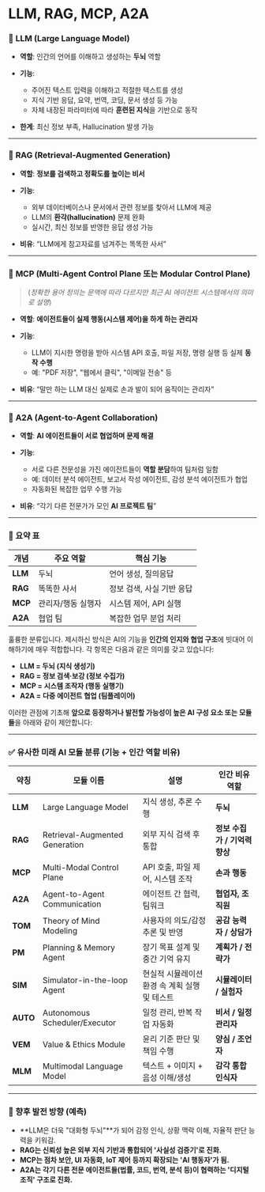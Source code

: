 # LLM, RAG, MCP, A2A

### 🔹 **LLM (Large Language Model)**

* **역할**: 인간의 언어를 이해하고 생성하는 **두뇌** 역할
* **기능**:

  * 주어진 텍스트 입력을 이해하고 적절한 텍스트를 생성
  * 지식 기반 응답, 요약, 번역, 코딩, 문서 생성 등 가능
  * 자체 내장된 파라미터에 따라 **훈련된 지식**을 기반으로 동작
* **한계**: 최신 정보 부족, Hallucination 발생 가능

---

### 🔹 **RAG (Retrieval-Augmented Generation)**

* **역할**: **정보를 검색하고 정확도를 높이는 비서**
* **기능**:

  * 외부 데이터베이스나 문서에서 관련 정보를 찾아서 LLM에 제공
  * LLM의 **환각(hallucination)** 문제 완화
  * 실시간, 최신 정보를 반영한 응답 생성 가능
* **비유**: “LLM에게 참고자료를 넘겨주는 똑똑한 사서”

---

### 🔹 **MCP (Multi-Agent Control Plane 또는 Modular Control Plane)**

> (*정확한 용어 정의는 문맥에 따라 다르지만 최근 AI 에이전트 시스템에서의 의미로 설명*)

* **역할**: **에이전트들이 실제 행동(시스템 제어)을 하게 하는 관리자**
* **기능**:

  * LLM이 지시한 명령을 받아 시스템 API 호출, 파일 저장, 명령 실행 등 실제 **동작 수행**
  * 예: "PDF 저장", "웹에서 클릭", "이메일 전송" 등
* **비유**: “말만 하는 LLM 대신 실제로 손과 발이 되어 움직이는 관리자”

---

### 🔹 **A2A (Agent-to-Agent Collaboration)**

* **역할**: **AI 에이전트들이 서로 협업하며 문제 해결**
* **기능**:

  * 서로 다른 전문성을 가진 에이전트들이 **역할 분담**하여 팀처럼 일함
  * 예: 데이터 분석 에이전트, 보고서 작성 에이전트, 감성 분석 에이전트가 협업
  * 자동화된 복잡한 업무 수행 가능
* **비유**: “각기 다른 전문가가 모인 **AI 프로젝트 팀**”

---

### 🔄 요약 표

| 개념      | 주요 역할      | 핵심 기능           |
| ------- | ---------- | --------------- |
| **LLM** | 두뇌         | 언어 생성, 질의응답     |
| **RAG** | 똑똑한 사서     | 정보 검색, 사실 기반 응답 |
| **MCP** | 관리자/행동 실행자 | 시스템 제어, API 실행  |
| **A2A** | 협업 팀       | 복잡한 업무 분업 처리    |

훌륭한 분류입니다. 제시하신 방식은 AI의 기능을 **인간의 인지와 협업 구조**에 빗대어 이해하기에 매우 적합합니다. 각 항목은 다음과 같은 의미를 갖고 있습니다:

* **LLM = 두뇌 (지식 생성기)**
* **RAG = 정보 검색·보강 (정보 수집가)**
* **MCP = 시스템 조작자 (행동 실행기)**
* **A2A = 다중 에이전트 협업 (팀플레이어)**

이러한 관점에 기초해 **앞으로 등장하거나 발전할 가능성이 높은 AI 구성 요소 또는 모듈들**을 아래와 같이 제안합니다:

---

### ✅ 유사한 미래 AI 모듈 분류 (기능 + 인간 역할 비유)

| 약칭       | 모듈 이름                          | 설명                         | 인간 비유 역할            |
| -------- | ------------------------------ | -------------------------- | ------------------- |
| **LLM**  | Large Language Model           | 지식 생성, 추론 수행               | **두뇌**              |
| **RAG**  | Retrieval-Augmented Generation | 외부 지식 검색 후 통합              | **정보 수집가 / 기억력 향상** |
| **MCP**  | Multi-Modal Control Plane      | API 호출, 파일 제어, 시스템 조작      | **손과 행동**           |
| **A2A**  | Agent-to-Agent Communication   | 에이전트 간 협력, 팀워크             | **협업자, 조직원**        |
| **TOM**  | Theory of Mind Modeling        | 사용자의 의도/감정 추론 및 반영         | **공감 능력자 / 상담가**    |
| **PM**   | Planning & Memory Agent        | 장기 목표 설계 및 중간 기억 유지        | **계획가 / 전략가**       |
| **SIM**  | Simulator-in-the-loop Agent    | 현실적 시뮬레이션 환경 속 계획 실행 및 테스트 | **시뮬레이터 / 실험자**     |
| **AUTO** | Autonomous Scheduler/Executor  | 일정 관리, 반복 작업 자동화           | **비서 / 일정 관리자**     |
| **VEM**  | Value & Ethics Module          | 윤리 기준 판단 및 책임 수행           | **양심 / 조언자**        |
| **MLM**  | Multimodal Language Model      | 텍스트 + 이미지 + 음성 이해/생성       | **감각 통합 인식자**       |

---

### 🔮 향후 발전 방향 (예측)

* \*\*LLM은 더욱 "대화형 두뇌"\*\*가 되어 감정 인식, 상황 맥락 이해, 자율적 판단 능력을 키워감.
* **RAG는 신뢰성 높은 외부 지식 기반과 통합되어 '사실성 검증기'로 진화.**
* **MCP는 점차 보안, UI 자동화, IoT 제어 등까지 확장되는 'AI 행동자'가 됨.**
* **A2A는 각기 다른 전문 에이전트들(법률, 코드, 번역, 분석 등)이 협력하는 '디지털 조직' 구조로 진화.**
